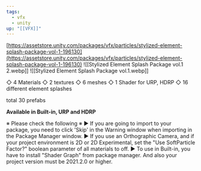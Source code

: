 ```yaml
---
tags:
  - vfx
  - unity
up: "[[VFX]]"
---
```

[https://assetstore.unity.com/packages/vfx/particles/stylized-element-splash-package-vol-1-196130](https://assetstore.unity.com/packages/vfx/particles/stylized-element-splash-package-vol-1-196130)
![[Stylized Element Splash Package vol.1 2.webp]]
![[Stylized Element Splash Package vol.1.webp]]

◇ 4 Materials
◇ 2 textures
◇ 6 meshes
◇ 1 Shader for URP, HDRP
◇ 16 different element splashes

total 30 prefabs

**Available in Built-in, URP and HDRP**

※ Please check the following ※
▶ If you are going to import to your package, you need to click 'Skip' in the Warning window when importing in the Package Manager window.
▶ If you use an Orthographic Camera, and if your project environment is 2D or 2D Experimental, set the "Use SoftParticle Factor?" boolean parameter of all materials to off.
▶ To use in Built-in, you have to install "Shader Graph" from package manager.
And also your project version must be 2021.2.0 or higher.